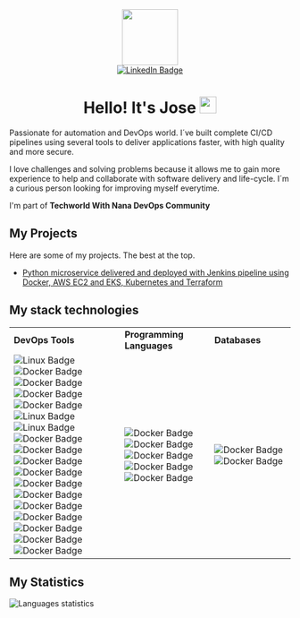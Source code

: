<div id="header" align="center">
  <img src="https://media.giphy.com/media/dMLmQfCO7lCA2gX3tw/giphy.gif" width="100"/>
  <div id="badges">
    <a href="https://www.linkedin.com/in/josemabriones/">
      <img src="https://img.shields.io/badge/LinkedIn-blue?logo=linkedin&logoColor=white&style=for-the-badge" alt="LinkedIn Badge"/>
    </a>
  </div>
  <img src="https://komarev.com/ghpvc/?username=josmbrio&style=flat-square&color=blue" alt=""/>
  <h1>
    Hello! It's Jose
  <img src="https://media.giphy.com/media/hvRJCLFzcasrR4ia7z/giphy.gif" width="30px"/>
  </h1>
</div>
<div id="body" align="left">
  <p>Passionate for automation and DevOps world. I´ve built complete CI/CD pipelines using several tools to deliver applications faster, with high quality and more secure.</p>
  <p>I love challenges and solving problems because it allows me to gain more experience to help and collaborate with software delivery and life-cycle. I´m a curious person looking for improving myself everytime.</p>
  <p>I'm part of <b>Techworld With Nana DevOps Community</b></p>
    <h2>
    My Projects
  </h2>
  <p>Here are some of my projects. The best at the top.</p>
  <ul>
    <li><a href="https://github.com/josmbrio/ex-microservice">Python microservice delivered and deployed with Jenkins pipeline using Docker, AWS EC2 and EKS, Kubernetes and Terraform</a></li>
  </ul>
  <h2>
    My stack technologies
  </h2>
  <table>
    <tr>
      <td><b>DevOps Tools</b></td>
      <td><b>Programming Languages</b></td>
      <td><b>Databases</b></td>
    <tr>
      <td>
        <img src="https://img.shields.io/badge/-git-F05032?style=for-the-badge&logo=git&logoColor=black" alt="Linux Badge"/>
        <img src="https://img.shields.io/badge/-jenkins-D24939?style=for-the-badge&logo=jenkins&logoColor=black" alt="Docker Badge"/>
        <br />
        <img src="https://img.shields.io/badge/-maven-C71A36?style=for-the-badge&logo=apachemaven&logoColor=black" alt="Docker Badge"/>
        <img src="https://img.shields.io/badge/-gradle-02303A?style=for-the-badge&logo=gradle&logoColor=white" alt="Docker Badge"/>
        <img src="https://img.shields.io/badge/-npm-CB3837?style=for-the-badge&logo=npm&logoColor=black" alt="Docker Badge"/>
        <br />
        <img src="https://img.shields.io/badge/-linux-FCC624?style=for-the-badge&logo=linux&logoColor=black" alt="Linux Badge"/>
        <img src="https://img.shields.io/badge/-bash-4EAA25?style=for-the-badge&logo=gnubash&logoColor=black" alt="Linux Badge"/>
        <br />
        <img src="https://img.shields.io/badge/-docker-2496ED?style=for-the-badge&logo=docker&logoColor=black" alt="Docker Badge"/>
        <img src="https://img.shields.io/badge/-kubernetes-326CE5?style=for-the-badge&logo=kubernetes&logoColor=black" alt="Docker Badge"/>
        <img src="https://img.shields.io/badge/-openshift-EE0000?style=for-the-badge&logo=redhatopenshift&logoColor=black" alt="Docker Badge"/>
        <img src="https://img.shields.io/badge/-aws-232F3E?style=for-the-badge&logo=amazonaws&logoColor=white" alt="Docker Badge"/>
        <br />
        <img src="https://img.shields.io/badge/-terraform-7B42BC?style=for-the-badge&logo=terraform&logoColor=black" alt="Docker Badge"/>
        <img src="https://img.shields.io/badge/-ansible-EE0000?style=for-the-badge&logo=ansible&logoColor=black" alt="Docker Badge"/>
        <br />
        <img src="https://img.shields.io/badge/-grafana-F46800?style=for-the-badge&logo=grafana&logoColor=black" alt="Docker Badge"/>
        <img src="https://img.shields.io/badge/-prometheus-E6522C?style=for-the-badge&logo=prometheus&logoColor=black" alt="Docker Badge"/>
        <br />
        <img src="https://img.shields.io/badge/-notion-000000?style=for-the-badge&logo=notion&logoColor=white" alt="Docker Badge"/>
        <br />
        <img src="https://img.shields.io/badge/-visualstudiocode-007ACC?style=for-the-badge&logo=visualstudiocode&logoColor=black" alt="Docker Badge"/>
        <img src="https://img.shields.io/badge/-pycharm-000000?style=for-the-badge&logo=pycharm&logoColor=white" alt="Docker Badge"/>
      </td>
      <td>
        <img src="https://img.shields.io/badge/-python-3776AB?style=for-the-badge&logo=python&logoColor=black" alt="Docker Badge"/>
        <img src="https://img.shields.io/badge/-java-FFFFFF?style=for-the-badge&logo=openjdk&logoColor=black" alt="Docker Badge"/>
        <br />
        <img src="https://img.shields.io/badge/-html-E34F26?style=for-the-badge&logo=html5&logoColor=black" alt="Docker Badge"/>
        <img src="https://img.shields.io/badge/-css-1572B6?style=for-the-badge&logo=css3&logoColor=black" alt="Docker Badge"/>
        <br />
        <img src="https://img.shields.io/badge/-sql-black?style=for-the-badge&logoColor=black" alt="Docker Badge"/>
      </td>
      <td>
        <img src="https://img.shields.io/badge/-postgres-4169E1?style=for-the-badge&logo=postgres&logoColor=black" alt="Docker Badge"/>
        <img src="https://img.shields.io/badge/-redis-DC382D?style=for-the-badge&logo=redis&logoColor=black" alt="Docker Badge"/>
      </td>
    </tr>
  </table>
  <h2>
    My Statistics
  </h2>
  <img src="https://github-readme-stats.vercel.app/api/top-langs/?username=josmbrio&layout=compact&langs_count=10" alt="Languages statistics"/>
</div>

